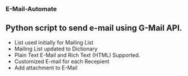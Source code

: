 ### E-Mail-Automate

## Python script to send e-mail using G-Mail API.

- List used initially for Mailing List
- Mailing List updated to Dictionary
- Plain Text E-Mail and Rich Text (HTML) Supported. 
- Customized E-mail for each Recepient
- Add attachment to E-Mail
